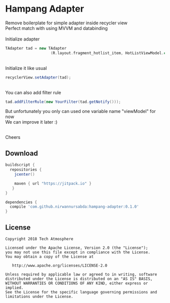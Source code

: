 # Hampang Adapter
Remove boilerplate for simple adapter inside recycler view<br />
Perfect match with using MVVM and databinding
<br />
<br />
Initialize adapter

```groovy
TAdapter tad = new TAdapter
                    (R.layout.fragment_hotlist_item, HotListViewModel.class);
```

<br />
Initialize it like usual

```groovy
recyclerView.setAdapter(tad);
```


<br />
You can also add filter rule

```groovy
tad.addFilterRule(new YourFilter(tad.getNotify()));
```

But unfortunately you only can used one variable name "viewModel" for now
<br />
We can improve it later :)

<br />Cheers

Download
--------

```groovy
buildscript {
  repositories {
    jcenter()

    maven { url "https://jitpack.io" }
   }
}
```

```groovy
dependencies {
  compile 'com.github.nirwannursabda:hampang-adapter:0.1.0'
}
```

License
-------

    Copyright 2018 Tech Atmosphere

    Licensed under the Apache License, Version 2.0 (the "License");
    you may not use this file except in compliance with the License.
    You may obtain a copy of the License at

       http://www.apache.org/licenses/LICENSE-2.0

    Unless required by applicable law or agreed to in writing, software
    distributed under the License is distributed on an "AS IS" BASIS,
    WITHOUT WARRANTIES OR CONDITIONS OF ANY KIND, either express or implied.
    See the License for the specific language governing permissions and
    limitations under the License.
